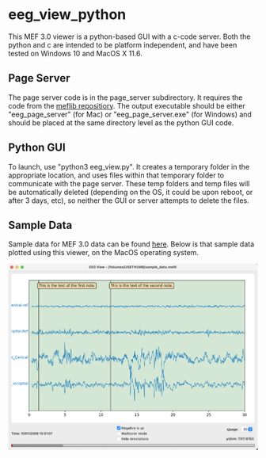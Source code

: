# eeg_view_python

This MEF 3.0 viewer is a python-based GUI with a c-code server.  Both the python and c are intended to be platform independent, and have been tested on Windows 10 and MacOS X 11.6.

## Page Server
The page server code is in the page_server subdirectory.  It requires the code from the [meflib repositiory](https://github.com/msel-source/meflib).  The output executable should be either "eeg_page_server" (for Mac) or "eeg_page_server.exe" (for Windows) and should be placed at the same directory level as the python GUI code.

## Python GUI
To launch, use "python3 eeg_view.py".  It creates a temporary folder in the appropriate location, and uses files within that temporary folder to communicate with the page server.  These temp folders and temp files will be automatically deleted (depending on the OS, it could be upon reboot, or after 3 days, etc), so neither the GUI or server attempts to delete the files.

## Sample Data
Sample data for MEF 3.0 data can be found [here](https://github.com/msel-source/sampledata).  Below is that sample data plotted using this viewer, on the MacOS operating system.

![plot screenshot](https://github.com/msel-source/sampledata/blob/master/eeg_view_plot3.jpg?raw=true)

